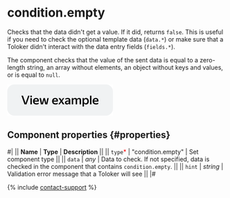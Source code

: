 # condition.empty

Checks that the data didn't get a value. If it did, returns `false`. This is useful if you need to check the optional template data (`data.*`) or make sure that a Toloker didn't interact with the data entry fields (`fields.*`).

The component checks that the value of the sent data is equal to a zero-length string, an array without elements, an object without keys and values, or is equal to `null`.

[![View example in the sandbox](../_images/buttons/view-example.svg)](https://ya.cc/t/bpPoA9v93xPPKA)

## Component properties {#properties}

#|
|| **Name** | **Type** | **Description** ||
|| `type`<span style="color: red">\*</span> | "condition.empty" | Set component type ||
|| `data` | _any_ | Data to check. If not specified, data is checked in the component that contains `condition.empty`. ||
|| `hint` | _string_ | Validation error message that a Toloker will see ||
|#

{% include [contact-support](../_includes/contact-support.md) %}

